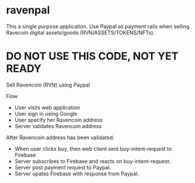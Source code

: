 # ravenpal

This a single purpose application.
Use Paypal as payment rails when selling Ravecoin digital assets/goods (RVN/ASSETS/TOKENS/NFTs).


# DO NOT USE THIS CODE, NOT YET READY
Sell Ravencoin (RVN) using Paypal



Flow

- User visits web application
- User sign in using Google
- User specify her Ravencoin address
- Server validates Ravencoin address

After Ravencoin address has been validated.

- When user clicks buy, then web client sent buy-intent-request to Firebase 
- Server subscribes to Firebase and reacts on buy-intent-request.
- Server post payment request to Paypal.
- Server upates Firebase with response from Paypal.

